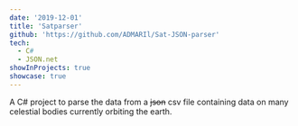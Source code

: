 ```yaml
---
date: '2019-12-01'
title: 'Satparser'
github: 'https://github.com/ADMARIl/Sat-JSON-parser'
tech:
  - C#
  - JSON.net
showInProjects: true
showcase: true
---
```


A C# project to parse the data from a ~~json~~ csv file containing data on many celestial bodies currently orbiting the earth.
